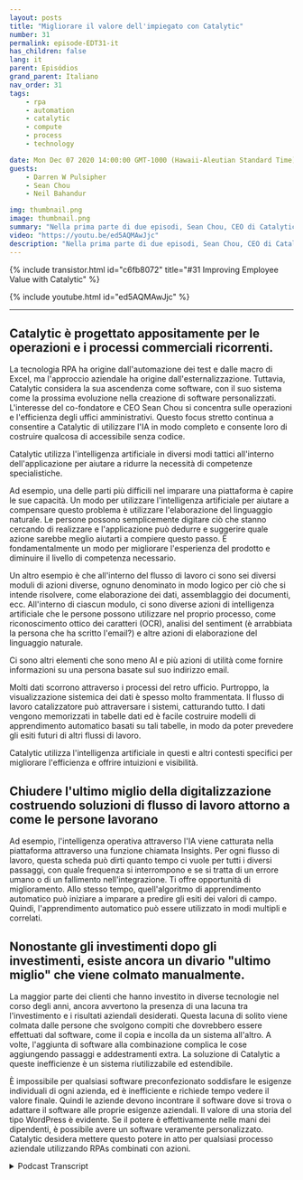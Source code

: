 ```yaml
---
layout: posts
title: "Migliorare il valore dell'impiegato con Catalytic"
number: 31
permalink: episode-EDT31-it
has_children: false
lang: it
parent: Episódios
grand_parent: Italiano
nav_order: 31
tags:
    - rpa
    - automation
    - catalytic
    - compute
    - process
    - technology

date: Mon Dec 07 2020 14:00:00 GMT-1000 (Hawaii-Aleutian Standard Time)
guests:
    - Darren W Pulsipher
    - Sean Chou
    - Neil Bahandur

img: thumbnail.png
image: thumbnail.png
summary: "Nella prima parte di due episodi, Sean Chou, CEO di Catalytic, e Neil Bahandur, responsabile delle partnership di Catalytic, si uniscono a Darren per parlare della tecnologia di Catalytic e di come gli RPA possano aiutare i dipendenti a diventare più preziosi attraverso l'automazione dei processi ripetitivi dell'ufficio retrostante."
video: "https://youtu.be/ed5AQMAwJjc"
description: "Nella prima parte di due episodi, Sean Chou, CEO di Catalytic, e Neil Bahandur, responsabile delle partnership di Catalytic, si uniscono a Darren per parlare della tecnologia di Catalytic e di come gli RPA possano aiutare i dipendenti a diventare più preziosi attraverso l'automazione dei processi ripetitivi dell'ufficio retrostante."
---
```


<div>
{% include transistor.html id="c6fb8072" title="#31 Improving Employee Value with Catalytic" %}

{% include youtube.html id="ed5AQMAwJjc" %}
</div>

---

## Catalytic è progettato appositamente per le operazioni e i processi commerciali ricorrenti.

La tecnologia RPA ha origine dall'automazione dei test e dalle macro di Excel, ma l'approccio aziendale ha origine dall'esternalizzazione. Tuttavia, Catalytic considera la sua ascendenza come software, con il suo sistema come la prossima evoluzione nella creazione di software personalizzati. L'interesse del co-fondatore e CEO Sean Chou si concentra sulle operazioni e l'efficienza degli uffici amministrativi. Questo focus stretto continua a consentire a Catalytic di utilizzare l'IA in modo completo e consente loro di costruire qualcosa di accessibile senza codice.

Catalytic utilizza l'intelligenza artificiale in diversi modi tattici all'interno dell'applicazione per aiutare a ridurre la necessità di competenze specialistiche.

Ad esempio, una delle parti più difficili nel imparare una piattaforma è capire le sue capacità. Un modo per utilizzare l'intelligenza artificiale per aiutare a compensare questo problema è utilizzare l'elaborazione del linguaggio naturale. Le persone possono semplicemente digitare ciò che stanno cercando di realizzare e l'applicazione può dedurre e suggerire quale azione sarebbe meglio aiutarti a compiere questo passo. È fondamentalmente un modo per migliorare l'esperienza del prodotto e diminuire il livello di competenza necessario.

Un altro esempio è che all'interno del flusso di lavoro ci sono sei diversi moduli di azioni diverse, ognuno denominato in modo logico per ciò che si intende risolvere, come elaborazione dei dati, assemblaggio dei documenti, ecc. All'interno di ciascun modulo, ci sono diverse azioni di intelligenza artificiale che le persone possono utilizzare nel proprio processo, come riconoscimento ottico dei caratteri (OCR), analisi del sentiment (è arrabbiata la persona che ha scritto l'email?) e altre azioni di elaborazione del linguaggio naturale.

Ci sono altri elementi che sono meno AI e più azioni di utilità come fornire informazioni su una persona basate sul suo indirizzo email.

Molti dati scorrono attraverso i processi del retro ufficio. Purtroppo, la visualizzazione sistemica dei dati è spesso molto frammentata. Il flusso di lavoro catalizzatore può attraversare i sistemi, catturando tutto. I dati vengono memorizzati in tabelle dati ed è facile costruire modelli di apprendimento automatico basati su tali tabelle, in modo da poter prevedere gli esiti futuri di altri flussi di lavoro.

Catalytic utilizza l'intelligenza artificiale in questi e altri contesti specifici per migliorare l'efficienza e offrire intuizioni e visibilità.

## Chiudere l'ultimo miglio della digitalizzazione costruendo soluzioni di flusso di lavoro attorno a come le persone lavorano

Ad esempio, l'intelligenza operativa attraverso l'IA viene catturata nella piattaforma attraverso una funzione chiamata Insights. Per ogni flusso di lavoro, questa scheda può dirti quanto tempo ci vuole per tutti i diversi passaggi, con quale frequenza si interrompono e se si tratta di un errore umano o di un fallimento nell'integrazione. Ti offre opportunità di miglioramento. Allo stesso tempo, quell'algoritmo di apprendimento automatico può iniziare a imparare a predire gli esiti dei valori di campo. Quindi, l'apprendimento automatico può essere utilizzato in modi multipli e correlati.

## Nonostante gli investimenti dopo gli investimenti, esiste ancora un divario "ultimo miglio" che viene colmato manualmente.

La maggior parte dei clienti che hanno investito in diverse tecnologie nel corso degli anni, ancora avvertono la presenza di una lacuna tra l'investimento e i risultati aziendali desiderati. Questa lacuna di solito viene colmata dalle persone che svolgono compiti che dovrebbero essere effettuati dal software, come il copia e incolla da un sistema all'altro. A volte, l'aggiunta di software alla combinazione complica le cose aggiungendo passaggi e addestramenti extra. La soluzione di Catalytic a queste inefficienze è un sistema riutilizzabile ed estendibile.

È impossibile per qualsiasi software preconfezionato soddisfare le esigenze individuali di ogni azienda, ed è inefficiente e richiede tempo vedere il valore finale. Quindi le aziende devono incontrare il software dove si trova o adattare il software alle proprie esigenze aziendali. Il valore di una storia del tipo WordPress è evidente. Se il potere è effettivamente nelle mani dei dipendenti, è possibile avere un software veramente personalizzato. Catalytic desidera mettere questo potere in atto per qualsiasi processo aziendale utilizzando RPAs combinati con azioni.



<details>
<summary> Podcast Transcript </summary>

<p></p>

</details>
